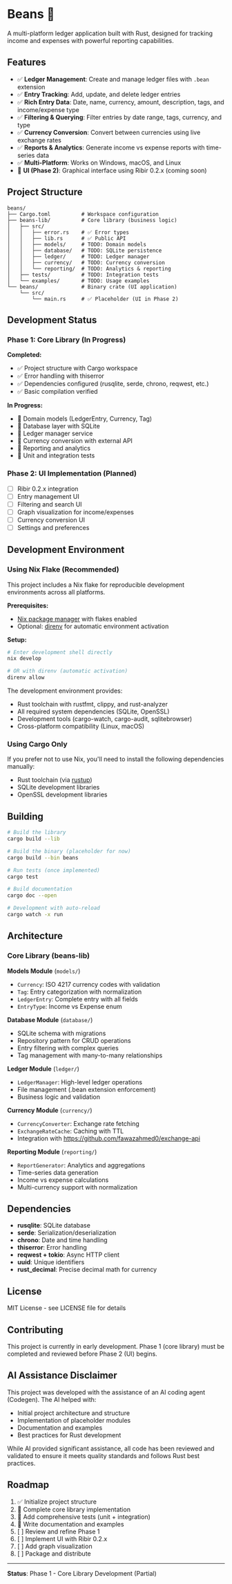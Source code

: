 # Beans 🫘

A multi-platform ledger application built with Rust, designed for tracking income and expenses with powerful reporting capabilities.

## Features

- ✅ **Ledger Management**: Create and manage ledger files with `.bean` extension
- ✅ **Entry Tracking**: Add, update, and delete ledger entries
- ✅ **Rich Entry Data**: Date, name, currency, amount, description, tags, and income/expense type
- ✅ **Filtering & Querying**: Filter entries by date range, tags, currency, and type  
- ✅ **Currency Conversion**: Convert between currencies using live exchange rates
- ✅ **Reports & Analytics**: Generate income vs expense reports with time-series data
- ✅ **Multi-Platform**: Works on Windows, macOS, and Linux
- 🚧 **UI (Phase 2)**: Graphical interface using Ribir 0.2.x (coming soon)

## Project Structure

```
beans/
├── Cargo.toml          # Workspace configuration
├── beans-lib/          # Core library (business logic)
│   ├── src/
│   │   ├── error.rs    # ✅ Error types
│   │   ├── lib.rs      # ✅ Public API
│   │   ├── models/     # TODO: Domain models
│   │   ├── database/   # TODO: SQLite persistence
│   │   ├── ledger/     # TODO: Ledger manager
│   │   ├── currency/   # TODO: Currency conversion
│   │   └── reporting/  # TODO: Analytics & reporting
│   ├── tests/          # TODO: Integration tests
│   └── examples/       # TODO: Usage examples
└── beans/              # Binary crate (UI application)
    └── src/
        └── main.rs     # ✅ Placeholder (UI in Phase 2)
```

## Development Status

### Phase 1: Core Library (In Progress)

**Completed:**
- ✅ Project structure with Cargo workspace
- ✅ Error handling with thiserror
- ✅ Dependencies configured (rusqlite, serde, chrono, reqwest, etc.)
- ✅ Basic compilation verified

**In Progress:**
- 🚧 Domain models (LedgerEntry, Currency, Tag)
- 🚧 Database layer with SQLite  
- 🚧 Ledger manager service
- 🚧 Currency conversion with external API
- 🚧 Reporting and analytics
- 🚧 Unit and integration tests

### Phase 2: UI Implementation (Planned)

- [ ] Ribir 0.2.x integration
- [ ] Entry management UI
- [ ] Filtering and search UI
- [ ] Graph visualization for income/expenses
- [ ] Currency conversion UI
- [ ] Settings and preferences

## Development Environment

### Using Nix Flake (Recommended)

This project includes a Nix flake for reproducible development environments across all platforms.

**Prerequisites:**
- [Nix package manager](https://nixos.org/download.html) with flakes enabled
- Optional: [direnv](https://direnv.net/) for automatic environment activation

**Setup:**

```bash
# Enter development shell directly
nix develop

# OR with direnv (automatic activation)
direnv allow
```

The development environment provides:
- Rust toolchain with rustfmt, clippy, and rust-analyzer
- All required system dependencies (SQLite, OpenSSL)
- Development tools (cargo-watch, cargo-audit, sqlitebrowser)
- Cross-platform compatibility (Linux, macOS)

### Using Cargo Only

If you prefer not to use Nix, you'll need to install the following dependencies manually:
- Rust toolchain (via [rustup](https://rustup.rs/))
- SQLite development libraries
- OpenSSL development libraries

## Building

```bash
# Build the library
cargo build --lib

# Build the binary (placeholder for now)
cargo build --bin beans

# Run tests (once implemented)
cargo test

# Build documentation
cargo doc --open

# Development with auto-reload
cargo watch -x run
```

## Architecture

### Core Library (beans-lib)

**Models Module** (`models/`)
- `Currency`: ISO 4217 currency codes with validation
- `Tag`: Entry categorization with normalization
- `LedgerEntry`: Complete entry with all fields
- `EntryType`: Income vs Expense enum

**Database Module** (`database/`)
- SQLite schema with migrations
- Repository pattern for CRUD operations
- Entry filtering with complex queries
- Tag management with many-to-many relationships

**Ledger Module** (`ledger/`)
- `LedgerManager`: High-level ledger operations
- File management (.bean extension enforcement)
- Business logic and validation

**Currency Module** (`currency/`)
- `CurrencyConverter`: Exchange rate fetching
- `ExchangeRateCache`: Caching with TTL
- Integration with https://github.com/fawazahmed0/exchange-api

**Reporting Module** (`reporting/`)
- `ReportGenerator`: Analytics and aggregations  
- Time-series data generation
- Income vs expense calculations
- Multi-currency support with normalization

## Dependencies

- **rusqlite**: SQLite database
- **serde**: Serialization/deserialization
- **chrono**: Date and time handling
- **thiserror**: Error handling
- **reqwest + tokio**: Async HTTP client
- **uuid**: Unique identifiers
- **rust_decimal**: Precise decimal math for currency

## License

MIT License - see LICENSE file for details

## Contributing

This project is currently in early development. Phase 1 (core library) must be completed and reviewed before Phase 2 (UI) begins.

## AI Assistance Disclaimer

This project was developed with the assistance of an AI coding agent (Codegen). The AI helped with:

- Initial project architecture and structure
- Implementation of placeholder modules
- Documentation and examples
- Best practices for Rust development

While AI provided significant assistance, all code has been reviewed and validated to ensure it meets quality standards and follows Rust best practices.

## Roadmap

1. ✅ Initialize project structure
2. 🚧 Complete core library implementation
3. 🚧 Add comprehensive tests (unit + integration)
4. 🚧 Write documentation and examples
5. [ ] Review and refine Phase 1
6. [ ] Implement UI with Ribir 0.2.x
7. [ ] Add graph visualization
8. [ ] Package and distribute

---

**Status**: Phase 1 - Core Library Development (Partial)
